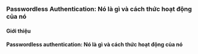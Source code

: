 ### Passwordless Authentication: Nó là gì và cách thức hoạt động của nó
#### Giới thiệu
#### Passwordless authentication: Nó là gì và cách thức hoạt động của nó
